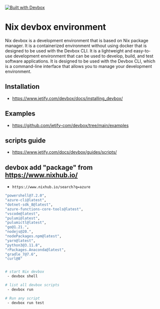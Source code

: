 

[![Built with Devbox](https://www.jetify.com/img/devbox/shield_galaxy.svg)](https://www.jetify.com/devbox/docs/contributor-quickstart/)



# Nix devbox environment 

Nix devbox is a development environment that is based on Nix package manager. It is a containerized environment without using docker that is designed to be used with the Devbox CLI. It is a lightweight and easy-to-use development environment that can be used to develop, build, and test software applications. It is designed to be used with the Devbox CLI, which is a command-line interface that allows you to manage your development environment.



## Installation
- https://www.jetify.com/devbox/docs/installing_devbox/


## Examples 
- https://github.com/jetify-com/devbox/tree/main/examples


## scripts guide 
- https://www.jetify.com/docs/devbox/guides/scripts/



## devbox add "package" from https://www.nixhub.io/

- `https://www.nixhub.io/search?q=azure`


```bash
"powershell@7.2.0",
"azure-cli@latest",
"dotnet-sdk_8@latest",
"azure-functions-core-tools@latest",
"vscode@latest",
"pulumi@latest",
"pulumictl@latest",
"go@1.21.",
"nodejs@20.",
"nodePackages.npm@latest",
"yarn@latest",
"python3@3.11.8",
"rPackages.Anaconda@latest", 
"gradle_7@7.6",
"curl@8"


# start Nix devbox
 - devbox shell

# list all devbox scripts
 - devbox run 

# Run any script 
 - devbox run test   

```
